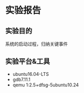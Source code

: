 <h1>实验报告</h1>

<h2>实验目的</h2>

<p>系统的启动过程，归纳关键事件</p>

<h2>实验平台&amp;工具</h2>

<ul>
<li>ubuntu16.04-LTS</li>
<li>gdb7.11.1</li>
<li>qemu 1:2.5+dfsg-5ubuntu10.24</li>
</ul>
